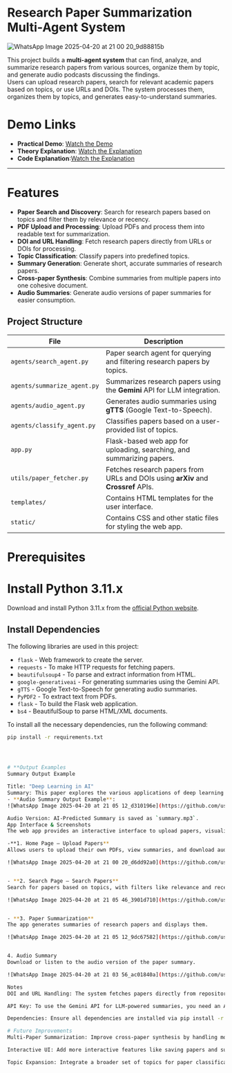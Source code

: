 # Research Paper Summarization Multi-Agent System
![WhatsApp Image 2025-04-20 at 21 00 20_9d88815b](https://github.com/user-attachments/assets/f2122180-e949-4abf-afb8-84d7f5999492)

This project builds a **multi-agent system** that can find, analyze, and summarize research papers from various sources, organize them by topic, and generate audio podcasts discussing the findings.  
Users can upload research papers, search for relevant academic papers based on topics, or use URLs and DOIs. The system processes them, organizes them by topics, and generates easy-to-understand summaries.
# Demo Links

- **Practical Demo**: [Watch the Demo](https://youtu.be/9sMl821pJMI) 
- **Theory Explanation**: [Watch the Explanation](https://youtu.be/I4u3cVgUfpo)
- **Code Explanation**:[Watch the Explanation](https://youtu.be/i3uPd2IQrUg)
---
# Features

- **Paper Search and Discovery**: Search for research papers based on topics and filter them by relevance or recency.
- **PDF Upload and Processing**: Upload PDFs and process them into readable text for summarization.
- **DOI and URL Handling**: Fetch research papers directly from URLs or DOIs for processing.
- **Topic Classification**: Classify papers into predefined topics.
- **Summary Generation**: Generate short, accurate summaries of research papers.
- **Cross-paper Synthesis**: Combine summaries from multiple papers into one cohesive document.
- **Audio Summaries**: Generate audio versions of paper summaries for easier consumption.

## Project Structure

| File                      | Description                                                                                              |
| ------------------------- | -------------------------------------------------------------------------------------------------------- |
| `agents/search_agent.py`   | Paper search agent for querying and filtering research papers by topics.                                  |
| `agents/summarize_agent.py`| Summarizes research papers using the **Gemini** API for LLM integration.                                  |
| `agents/audio_agent.py`    | Generates audio summaries using **gTTS** (Google Text-to-Speech).                                        |
| `agents/classify_agent.py` | Classifies papers based on a user-provided list of topics.                                               |
| `app.py`                  | Flask-based web app for uploading, searching, and summarizing papers.                                    |
| `utils/paper_fetcher.py`   | Fetches research papers from URLs and DOIs using **arXiv** and **Crossref** APIs.                         |
| `templates/`               | Contains HTML templates for the user interface.                                                           |
| `static/`                  | Contains CSS and other static files for styling the web app.                                             |

# Prerequisites

# Install Python 3.11.x

Download and install Python 3.11.x from the [official Python website](https://www.python.org/downloads/).

## Install Dependencies

The following libraries are used in this project:

- `flask` - Web framework to create the server.
- `requests` - To make HTTP requests for fetching papers.
- `beautifulsoup4` - To parse and extract information from HTML.
- `google-generativeai` - For generating summaries using the Gemini API.
- `gTTS` - Google Text-to-Speech for generating audio summaries.
- `PyPDF2` - To extract text from PDFs.
- `flask` - To build the Flask web application.
- `bs4` - BeautifulSoup to parse HTML/XML documents.

To install all the necessary dependencies, run the following command:

```sh
pip install -r requirements.txt




# **Output Examples
Summary Output Example

Title: "Deep Learning in AI"
Summary: This paper explores the various applications of deep learning techniques in artificial intelligence. It covers neural networks, computer vision, and natural language processing advancements in AI systems...
- **Audio Summary Output Example**:
![WhatsApp Image 2025-04-20 at 21 05 12_d310196e](https://github.com/user-attachments/assets/4bf636ee-eafd-41fa-871e-165d384fb8bd)

Audio Version: AI-Predicted Summary is saved as `summary.mp3`.
App Interface & Screenshots
The web app provides an interactive interface to upload papers, visualize summaries, and download audio.

-**1. Home Page – Upload Papers**
Allows users to upload their own PDFs, view summaries, and download audio.

![WhatsApp Image 2025-04-20 at 21 00 20_d6dd92a0](https://github.com/user-attachments/assets/ff4c76c3-5249-4796-a5d6-307eaa779092)


- **2. Search Page – Search Papers**
Search for papers based on topics, with filters like relevance and recency.

![WhatsApp Image 2025-04-20 at 21 05 46_3901d710](https://github.com/user-attachments/assets/40ff24ea-6213-4376-bd9b-8a6026015a22)


- **3. Paper Summarization**
The app generates summaries of research papers and displays them.

![WhatsApp Image 2025-04-20 at 21 05 12_9dc67582](https://github.com/user-attachments/assets/0746928d-68c5-4a57-9daa-3ae4b30d2d4e)


4. Audio Summary
Download or listen to the audio version of the paper summary.

![WhatsApp Image 2025-04-20 at 21 03 56_ac01840a](https://github.com/user-attachments/assets/c6b7c28f-caa7-4774-b758-c56e4c4bd618)

Notes
DOI and URL Handling: The system fetches papers directly from repositories like arXiv or Crossref.

API Key: To use the Gemini API for LLM-powered summaries, you need an API key.

Dependencies: Ensure all dependencies are installed via pip install -r requirements.txt.

# Future Improvements
Multi-Paper Summarization: Improve cross-paper synthesis by handling more papers simultaneously.

Interactive UI: Add more interactive features like saving papers and summaries for later access.

Topic Expansion: Integrate a broader set of topics for paper classification.

